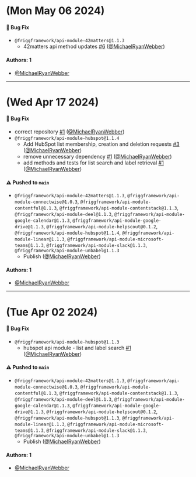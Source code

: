 # (Mon May 06 2024)

#### 🐛 Bug Fix

- `@friggframework/api-module-42matters@1.1.3`
  - 42matters api method updates [#6](https://github.com/friggframework/api-module-library/pull/6) ([@MichaelRyanWebber](https://github.com/MichaelRyanWebber))

#### Authors: 1

- [@MichaelRyanWebber](https://github.com/MichaelRyanWebber)

---

# (Wed Apr 17 2024)

#### 🐛 Bug Fix

- correct repository [#1](https://github.com/friggframework/api-module-library/pull/1) ([@MichaelRyanWebber](https://github.com/MichaelRyanWebber))
- `@friggframework/api-module-hubspot@1.1.4`
  - Add HubSpot list membership, creation and deletion requests [#3](https://github.com/friggframework/api-module-library/pull/3) ([@MichaelRyanWebber](https://github.com/MichaelRyanWebber))
  - remove unnecessary dependency [#1](https://github.com/friggframework/api-module-library/pull/1) ([@MichaelRyanWebber](https://github.com/MichaelRyanWebber))
  - add methods and tests for list search and label retrieval [#1](https://github.com/friggframework/api-module-library/pull/1) ([@MichaelRyanWebber](https://github.com/MichaelRyanWebber))

#### ⚠️ Pushed to `main`

- `@friggframework/api-module-42matters@1.1.3`, `@friggframework/api-module-connectwise@1.0.3`, `@friggframework/api-module-contentful@1.1.3`, `@friggframework/api-module-contentstack@1.1.3`, `@friggframework/api-module-deel@1.1.3`, `@friggframework/api-module-google-calendar@1.1.3`, `@friggframework/api-module-google-drive@1.1.3`, `@friggframework/api-module-helpscout@0.1.2`, `@friggframework/api-module-hubspot@1.1.4`, `@friggframework/api-module-linear@1.1.3`, `@friggframework/api-module-microsoft-teams@1.1.3`, `@friggframework/api-module-slack@1.1.3`, `@friggframework/api-module-unbabel@1.1.3`
  - Publish ([@MichaelRyanWebber](https://github.com/MichaelRyanWebber))

#### Authors: 1

- [@MichaelRyanWebber](https://github.com/MichaelRyanWebber)

---

# (Tue Apr 02 2024)

#### 🐛 Bug Fix

- `@friggframework/api-module-hubspot@1.1.3`
  - hubspot api module - list and label search [#1](https://github.com/friggframework/api-module-library/pull/1) ([@MichaelRyanWebber](https://github.com/MichaelRyanWebber))

#### ⚠️ Pushed to `main`

- `@friggframework/api-module-42matters@1.1.3`, `@friggframework/api-module-connectwise@1.0.3`, `@friggframework/api-module-contentful@1.1.3`, `@friggframework/api-module-contentstack@1.1.3`, `@friggframework/api-module-deel@1.1.3`, `@friggframework/api-module-google-calendar@1.1.3`, `@friggframework/api-module-google-drive@1.1.3`, `@friggframework/api-module-helpscout@0.1.2`, `@friggframework/api-module-hubspot@1.1.3`, `@friggframework/api-module-linear@1.1.3`, `@friggframework/api-module-microsoft-teams@1.1.3`, `@friggframework/api-module-slack@1.1.3`, `@friggframework/api-module-unbabel@1.1.3`
  - Publish ([@MichaelRyanWebber](https://github.com/MichaelRyanWebber))

#### Authors: 1

- [@MichaelRyanWebber](https://github.com/MichaelRyanWebber)
